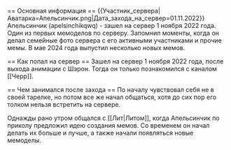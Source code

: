 == Основная информация ==
{{Участник_сервера|Аватарка=Апельсинчик.png|Дата_захода_на_сервер=01.11.2022}}
Апельсинчик (apelsinchikqwq) - зашел на сервер 1 ноября 2022 года. Один из первых мемоделов по серверу. Запомнил моменты, когда он делал семейные фото сервера с его активными участниками и прочие мемы. В мае 2024 года выпустил несколько новых мемов.

== Как попал на сервер ==
Зашел на сервер 1 ноября 2022 года, после выхода анимации с Шэрон. Тогда он только познакомился с каналом [[Черр]].

== Чем занимался после захода ==
По началу чувствовал себя не в своей тарелке, но потом все же начал общаться, хотя до сих пор его толком нельзя встретить на сервере. 

Однажды рано утром общался с [[Лит|Литом]], когда Апельсинчик по приколу предложил идею создания мемов. Со временем он начал делать их больше и лучше, а также начали появляться новые мемоделы.